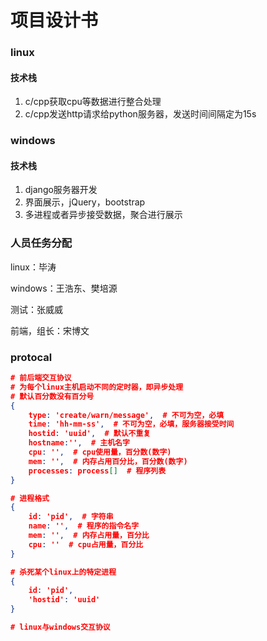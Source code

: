 # 项目设计书

### linux

#### 技术栈

1. c/cpp获取cpu等数据进行整合处理
2. c/cpp发送http请求给python服务器，发送时间间隔定为15s

### windows

#### 技术栈

1. django服务器开发
2. 界面展示，jQuery，bootstrap
3. 多进程或者异步接受数据，聚合进行展示



### 人员任务分配

linux：毕涛

windows：王浩东、樊培源

测试：张威威

前端，组长：宋博文

### protocal

```json
# 前后端交互协议
# 为每个linux主机启动不同的定时器，即异步处理
# 默认百分数没有百分号
{
    type: 'create/warn/message',  # 不可为空，必填
    time: 'hh-mm-ss',  # 不可为空，必填，服务器接受时间
    hostid: 'uuid',  # 默认不重复
    hostname:'',  # 主机名字
    cpu: '',  # cpu使用量，百分数(数字)
    mem: '',  # 内存占用百分比，百分数(数字)
    processes: process[]  # 程序列表
}

# 进程格式
{
    id: 'pid',  # 字符串
    name: '',  # 程序的指令名字
    mem: '',  # 内存占用量，百分比
    cpu: ''  # cpu占用量，百分比
}

# 杀死某个linux上的特定进程
{
    id: 'pid',
    'hostid': 'uuid'
}

# linux与windows交互协议
```

